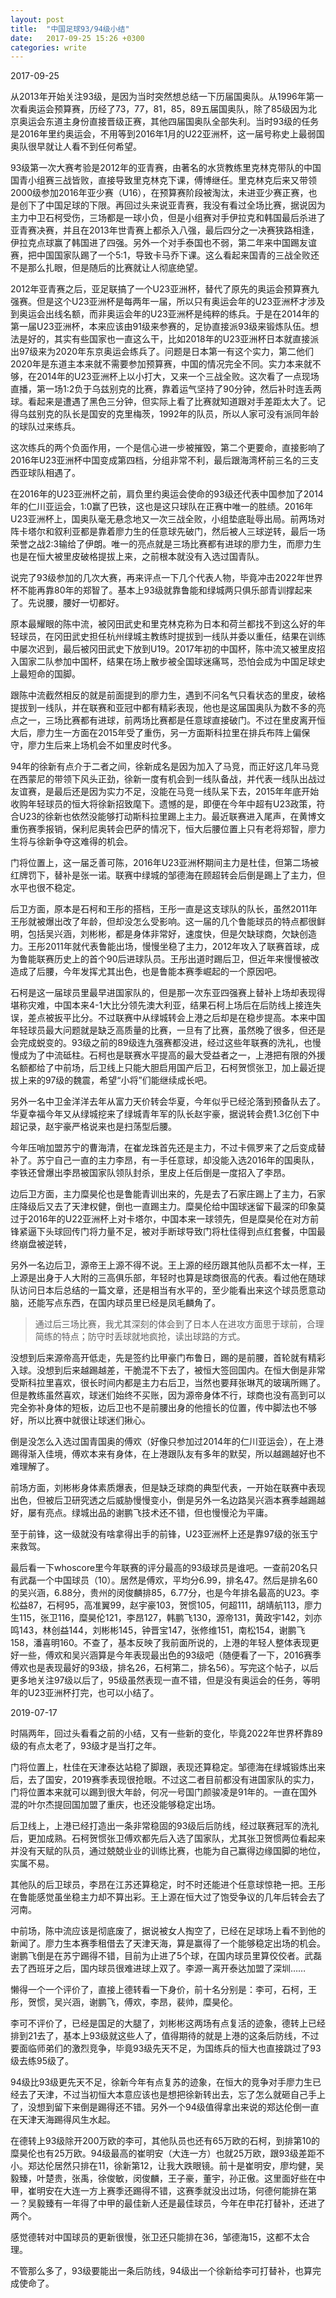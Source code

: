 ```yaml
---
layout: post
title:  "中国足球93/94级小结"
date:   2017-09-25 15:26 +0300
categories: write
---
```


2017-09-25

从2013年开始关注93级，是因为当时突然想总结一下历届国奥队。从1996年第一次看奥运会预算赛，历经了73，77，81，85，89五届国奥队，除了85级因为北京奥运会东道主身份直接晋级正赛，其他四届国奥队全部失利。当时93级的任务是2016年里约奥运会，不用等到2016年1月的U22亚洲杯，这一届号称史上最弱国奥队很早就让人看不到任何希望。

93级第一次大赛考验是2012年的亚青赛，由著名的水货教练里克林克带队的中国国青小组赛三战皆败，直接导致里克林克下课，傅博继任。里克林克后来又带领2000级参加2016年亚少赛（U16），在预算赛阶段被淘汰，未进亚少赛正赛，也是创下了中国足球的下限。再回过头来说亚青赛，我没有看过全场比赛，据说因为主力中卫石柯受伤，三场都是一球小负，但是小组赛对手伊拉克和韩国最后杀进了亚青赛决赛，并且在2013年世青赛上都杀入八强，最后四分之一决赛狭路相逢，伊拉克点球赢了韩国进了四强。另外一个对手泰国也不弱，第二年来中国踢友谊赛，把中国国家队踢了一个5:1，导致卡马乔下课。这么看起来国青的三战全败还不是那么扎眼，但是随后的比赛就让人彻底绝望。

2012年亚青赛之后，亚足联搞了一个U23亚洲杯，替代了原先的奥运会预算赛九强赛。但是这个U23亚洲杯是每两年一届，所以只有奥运会年的U23亚洲杯才涉及到奥运会出线名额，而非奥运会年的U23亚洲杯是纯粹的练兵。于是在2014年的第一届U23亚洲杯，本来应该由91级来参赛的，足协直接派93级来锻炼队伍。想法是好的，其实有些国家也一直这么干，比如2018年的U23亚洲杯日本就直接派出97级来为2020年东京奥运会练兵了。问题是日本第一有这个实力，第二他们2020年是东道主本来就不需要参加预算赛，中国的情况完全不同。实力本来就不够，在2014年的U23亚洲杯上以小打大，又来一个三战全败。这次看了一点现场直播，第一场1:2负于乌兹别克的比赛，靠着运气坚持了90分钟，然后补时连丢两球。看起来是遭遇了黑色三分钟，但实际上看了比赛就知道跟对手差距太大了。记得乌兹别克的队长是国安的克里梅茨，1992年的队员，所以人家可没有派同年龄的球队过来练兵。

这次练兵的两个负面作用，一个是信心进一步被摧毁，第二个更要命，直接影响了2016年U23亚洲杯中国变成第四档，分组非常不利，最后跟海湾杯前三名的三支西亚球队相遇了。

在2016年的U23亚洲杯之前，肩负里约奥运会使命的93级还代表中国参加了2014年的仁川亚运会，1:0赢了巴铁，这也是这只球队在正赛中唯一的胜绩。2016年U23亚洲杯上，国奥队毫无悬念地又一次三战全败，小组垫底耻辱出局。前两场对阵卡塔尔和叙利亚都是靠着廖力生的任意球先破门，然后被人三球逆转，最后一场荣誉之战2:3输给了伊朗。唯一的亮点就是三场比赛都有进球的廖力生，而廖力生也是在恒大被里皮破格提拔上来，之前根本就没有入选过国青队。

说完了93级参加的几次大赛，再来评点一下几个代表人物，毕竟冲击2022年世界杯不能再靠80年的郑智了。基本上93级就靠鲁能和绿城两只俱乐部青训撑起来了。先说腰，腰好一切都好。

原本最耀眼的陈中流，被冈田武史和里克林克称为日本和荷兰都找不到这么好的年轻球员，在冈田武史担任杭州绿城主教练时提拔到一线队并委以重任，结果在训练中屡次迟到，最后被冈田武史下放到U19。2017年初的中国杯，陈中流又被里皮招入国家二队参加中国杯，结果在场上散步被全国球迷痛骂，恐怕会成为中国足球史上最短命的国脚。

跟陈中流截然相反的就是前面提到的廖力生，遇到不问名气只看状态的里皮，破格提拔到一线队，并在联赛和亚冠中都有精彩表现，他也是这届国奥队为数不多的亮点之一，三场比赛都有进球，前两场比赛都是任意球直接破门。不过在里皮离开恒大后，廖力生一方面在2015年受了重伤，另一方面斯科拉里在排兵布阵上偏保守，廖力生后来上场机会不如里皮时代多。

94年的徐新有点介于二者之间，徐新成名是因为加入了马竞，而正好这几年马竞在西蒙尼的带领下风头正劲，徐新一度有机会到一线队备战，并代表一线队出战过友谊赛，是最后还是因为实力不足，没能在马竞一线队呆下去，2015年年底开始收购年轻球员的恒大将徐新招致麾下。遗憾的是，即便在今年中超有U23政策，符合U23的徐新也依然没能够打动斯科拉里踢上主力。最近联赛进入尾声，在黄博文重伤赛季报销，保利尼奥转会巴萨的情况下，恒大后腰位置上只有老将郑智，廖力生将与徐新争夺这难得的机会。

门将位置上，这一届乏善可陈，2016年U23亚洲杯期间主力是杜佳，但第二场被红牌罚下，替补是张一诺。联赛中绿城的邹德海在顾超转会后倒是踢上了主力，但水平也很不稳定。

后卫方面，原本是石柯和王彤的搭档，王彤一直是这支球队的队长，虽然2011年王彤就被爆出改了年龄，但却没怎么受影响。这一届的几个鲁能球员的特点都很鲜明，包括吴兴涵，刘彬彬，都是身体非常好，速度快，但是欠缺球商，欠缺创造力。王彤2011年就代表鲁能出场，慢慢坐稳了主力，2012年攻入了联赛首球，成为鲁能联赛历史上的首个90后进球队员。王彤出道时踢后卫，但近年来慢慢被改造成了后腰，今年发挥尤其出色，也是鲁能本赛季崛起的一个原因吧。

石柯是这一届球员里最早进国家队的，但是那一次东亚四强赛上替补上场却表现得堪称灾难，中国本来4-1大比分领先澳大利亚，结果石柯上场后在后防线上接连失误，差点被扳平比分。不过联赛中从绿城转会上港之后却是在稳步提高。本来中国年轻球员最大问题就是缺乏高质量的比赛，一旦有了比赛，虽然晚了很多，但还是会完成蜕变的。93级之前的89级连九强赛都没进，经过这些年联赛的洗礼，也慢慢成为了中流砥柱。石柯也是联赛水平提高的最大受益者之一，上港把有限的外援名额都给了中前场，后卫线上只能大胆启用国产后卫，石柯贺惯张卫，加上最近提拔上来的97级的魏震，希望“小将”们能继续成长吧。

另外一名中卫金洋洋去年从富力天价转会华夏，今年似乎已经沦落到预备队去了。华夏幸福今年又从绿城挖来了绿城青年军的队长赵宇豪，据说转会费1.3亿创下中超记录，赵宇豪严格说来也是扫荡型后腰。

今年压哨加盟苏宁的曹海清，在崔龙珠首先还是主力，不过卡佩罗来了之后变成替补了。苏宁自己一直的主力李昂，有一手任意球，却没能入选2016年的国奥队，李铁还曾爆出李昂被国家队领队封杀，里皮上任后倒是一度招入了李昂。

边后卫方面，主力糜昊伦也是鲁能青训出来的，先是去了石家庄踢上了主力，石家庄降级后又去了天津权健，倒也一直踢主力。糜昊伦给中国球迷留下最深的印象莫过于2016年的U22亚洲杯上对卡塔尔，中国本来一球领先，但是糜昊伦在对方前锋紧逼下头球回传门将力量不足，被对手断球导致门将杜佳得到点红套餐，中国最终崩盘被逆转，

另外一名边后卫，源帝王上源不得不说。王上源的经历跟其他队员都不太一样，王上源是出身于人大附的三高俱乐部，年轻时也算是球商很高的代表。看过他在随球队访问日本后总结的一篇文章，还是相当有水平的，至少能看出来这个球员愿意动脑，还能写点东西，在国内球员里已经是凤毛麟角了。

>通过后三场比赛，我尤其深刻的体会到了日本人在进攻方面思于球前，合理简练的特点；防守时丢球就地疯抢，读出球路的方式。

没想到后来源帝高开低走，先是签约比甲豪门布鲁日，踢的是前腰，首轮就有精彩入球。没想到后来越踢越差，干脆混不下去了，被恒大签回国内。在恒大倒是非常受斯科拉里喜欢，很长时间内都是主力右后卫，当然也要拜张琳芃的玻璃所赐了。但是教练虽然喜欢，球迷们始终不买账，因为源帝身体不行，球商也没有高到可以完全弥补身体的短板，边后卫也不是前腰出身的他擅长的位置，传中脚法也不够好，所以比赛中就很让球迷们揪心。

倒是没怎么入选过国青国奥的傅欢（好像只参加过2014年的仁川亚运会），在上港踢得渐入佳境，傅欢本来有身体，在上港跟队友有多年的默契，所以越踢越好也不难理解了。

前场方面，刘彬彬身体素质爆表，但是缺乏球商的典型代表，一开始在联赛中表现出色，但被后卫研究透之后威胁慢慢变小，倒是另外一名边路吴兴涵本赛季越踢越好，屡有亮点。绿城出品的谢鹏飞技术还不错，但也慢慢沦为平庸。

至于前锋，这一级就没有啥拿得出手的前锋，U23亚洲杯上还是靠97级的张玉宁来救驾。

最后看一下whoscore里今年联赛的评分最高的93级球员是谁吧。一查前20名只有武磊一个中国球员（10）。居然是傅欢，平均分6.99，排名47。然后是排名60的吴兴涵，6.88分，贵州的闵俊麟排85，6.77分，也是今年排名最高的U23。李松益87，石柯95，高准翼99，赵宇豪103，贺惯105，何超111，胡靖航113，廖力生115，张卫116，糜昊伦121，李昂127，韩鹏飞130，源帝131，黄政宇142，刘亦鸣143，林创益144，刘彬彬145，钟晋宝147，张修维151，南松154，谢鹏飞158，潘喜明160。不查了，基本反映了我前面所说的，上港的年轻人整体表现更好一些，傅欢和吴兴涵算是今年表现最出色的93级吧（随便看了一下，2016赛季傅欢也是表现最好的93级，排名26，石柯第二，排名56）。写完这个帖子，以后更多地关注97级以后了，95级虽然表现一直不错，但是没有奥运会的任务，等明年的U23亚洲杯打完，也可以小结了。

2019-07-17

时隔两年，回过头看看之前的小结，又有一些新的变化，毕竟2022年世界杯靠89级的有点太老了，93级才是当打之年。

门将位置上，杜佳在天津泰达站稳了脚跟，表现还算稳定。邹德海在绿城锻炼出来后，去了国安，2019赛季表现很抢眼。不过这二者目前都没有进国家队的实力，门将位置本来就可以踢到很大年龄，何况一号国门颜骏凌是91年的。一直在国外混的叶尔杰提回国加盟了重庆，也还没能够稳定出场。

后卫线上，上港已经打造出一条非常稳固的93级后后防线，经过联赛冠军的洗礼后，更加成熟。石柯贺惯张卫傅欢都先后入选了国家队，尤其张卫贺惯两位看起来并没有天赋的队员，通过兢兢业业的训练比赛，也能为自己赢得边缘国脚的地位，实属不易。

其他队的后卫球员，李昂在江苏还算稳定，时不时还能进个任意球惊艳一把。王彤在鲁能感觉虽坐稳主力却不算出彩。王上源在恒大过了饱受争议的几年后转会去了河南。

中前场，陈中流应该是彻底废了，据说被女人掏空了，已经在足球场上看不到他的新闻了。廖力生本赛季租借去了天津天海，算是赢得了一个能够稳定出场的机会。谢鹏飞倒是在苏宁踢得不错，目前为止进了5个球，在国内球员里算佼佼者。武磊去了西班牙之后，国内球员很难进球上双了。李源一离开泰达加盟了深圳……

懒得一个一个评价了，直接上德转看一下身价，前十名分别是：李可，石柯，王彤，贺惯，吴兴涵，谢鹏飞，傅欢，李昂，裴帅，糜昊伦。

李可不评价了，已经是国足的大腿了，刘彬彬这两场有点复活的迹象，德转上已经排到21去了，基本上93级就这些人了，值得期待的就是上港的这条后防线，不过要面临师弟们的激烈竞争，毕竟93级先天不足，为国练兵的恒大也直接跳过了93级去练95级了。

94级比93级更先天不足，徐新今年有点复苏的迹象，在恒大的竞争对手廖力生已经去了天津，不过当初恒大本意应该也是想把徐新转出去，忘了怎么就砸自己手上了，没想到留下来倒是踢得还不错。另外一个94级值得拿出来说的郑达伦倒一直在天津天海踢得风生水起。

在德转上93级除开200万欧的李可，其他队员也还有65万欧的石柯，到排第10的糜昊伦也有25万欧。94级最高的崔明安（大连一方）也就25万欧，跟93级差距不小。郑达伦居然只排在11，徐新第12，让我大跌眼镜。前十是崔明安，廖均健，吴毅臻，叶楚贵，张禹，徐俊敏，闵俊麟，王子豪，董宇，孙正傲。这里面好些在中甲，崔明安在大连一方上赛季还踢得不错，这赛季就没出过场，何德何能排在第一？吴毅臻有一年得了中甲的最佳新人还是最佳球员，今年在申花打替补，还进了两个。

感觉德转对中国球员的更新很慢，张卫还只能排在36，邹德海15，这都不太合理。

不管那么多了，93级要能出一条后防线，94级出一个徐新给李可打替补，也算完成使命了。


<!--end-->
